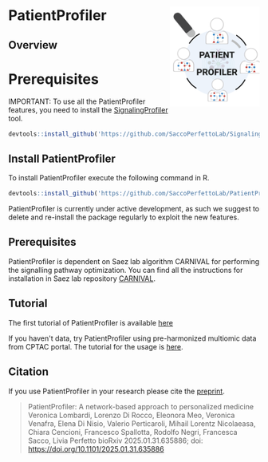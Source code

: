 # PatientProfiler <img src="./img/PatientProfiler_logo.png" align="right" width="180" height="200"/>

## Overview

# Prerequisites

IMPORTANT: To use all the PatientProfiler features, you need to install the [SignalingProfiler](https://www.nature.com/articles/s41540-024-00417-6) tool.

``` r
devtools::install_github('https://github.com/SaccoPerfettoLab/SignalingProfiler/')
```

## Install PatientProfiler

To install PatientProfiler execute the following command in R.

``` r
devtools::install_github('https://github.com/SaccoPerfettoLab/PatientProfiler/')
```

PatientProfiler is currently under active development, as such we suggest to delete and re-install the package regularly to exploit the new features.

## Prerequisites

PatientProfiler is dependent on Saez lab algorithm CARNIVAL for performing the signalling pathway optimization. You can find all the instructions for installation in Saez lab repository [CARNIVAL](https://saezlab.github.io/CARNIVAL/).

## Tutorial

The first tutorial of PatientProfiler is available [here](https://html-preview.github.io/?url=https://github.com/SaccoPerfettoLab/PatientProfiler/blob/main/vignette/PatientProfiler-vignette.html)

If you haven't data, try PatientProfiler using pre-harmonized multiomic data from CPTAC portal. 
The tutorial for the usage is [here](https://html-preview.github.io/?url=https://github.com/SaccoPerfettoLab/PatientProfiler/blob/main/vignette/Access_CPTAC_vignette.html).

## Citation

If you use PatientProfiler in your research please cite the [preprint](https://www.biorxiv.org/content/10.1101/2025.01.31.635886v1).

> PatientProfiler: A network-based approach to personalized medicine Veronica Lombardi, Lorenzo Di Rocco, Eleonora Meo, Veronica Venafra, Elena Di Nisio, Valerio Perticaroli, Mihail Lorentz Nicolaeasa, Chiara Cencioni, Francesco Spallotta, Rodolfo Negri, Francesca Sacco, Livia Perfetto bioRxiv 2025.01.31.635886; doi: <https://doi.org/10.1101/2025.01.31.635886>
